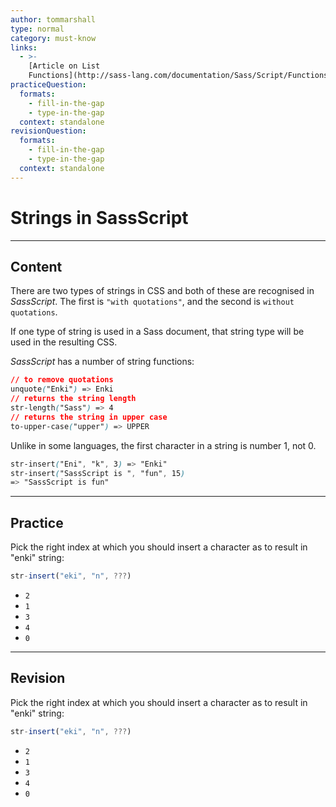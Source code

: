 ```yaml
---
author: tommarshall
type: normal
category: must-know
links:
  - >-
    [Article on List
    Functions](http://sass-lang.com/documentation/Sass/Script/Functions.html#list-functions){website}
practiceQuestion:
  formats:
    - fill-in-the-gap
    - type-in-the-gap
  context: standalone
revisionQuestion:
  formats:
    - fill-in-the-gap
    - type-in-the-gap
  context: standalone
---
```


# Strings in SassScript


---

## Content

There are two types of strings in CSS and both of these are recognised in *SassScript*. The first is `"with quotations"`, and the second is `without quotations`.

If one type of string is used in a Sass document, that string type will be used in the resulting CSS.

*SassScript* has a number of string functions:

```css
// to remove quotations
unquote("Enki") => Enki
// returns the string length
str-length("Sass") => 4
// returns the string in upper case
to-upper-case("upper") => UPPER
```

Unlike in some languages, the first character in a string is number 1, not 0.

```css
str-insert("Eni", "k", 3) => "Enki"
str-insert("SassScript is ", "fun", 15)
=> "SassScript is fun"
```


---

## Practice

Pick the right index at which you should insert a character as to result in "enki" string:

```javascript
str-insert("eki", "n", ???)
```

- `2`
- `1`
- `3`
- `4`
- `0`


---

## Revision

Pick the right index at which you should insert a character as to result in "enki" string:

```javascript
str-insert("eki", "n", ???)
```

- `2`
- `1`
- `3`
- `4`
- `0`
